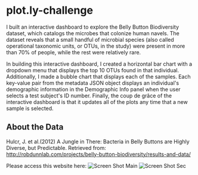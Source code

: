 # plot.ly-challenge

I built an interactive dashboard to explore the Belly Button Biodiversity dataset, which catalogs the microbes that colonize human navels.
The dataset reveals that a small handful of microbial species (also called operational taxonomic units, or OTUs, in the study) were present in more than 70% of people, while the rest were relatively rare.

In building this interactive dashboard, I created a horizontal bar chart with a dropdown menu that displays the top 10 OTUs found in that individual. Additionally, I made a bubble chart that displays each of the samples. Each key-value pair from the metadata JSON object displays an individual's demographic information in the Demographic Info panel when the user selects a test subject's ID number. Finally, the coup de grâce of the interactive dashboard is that it updates all of the plots any time that a new sample is selected.


## About the Data
Hulcr, J. et al.(2012) A Jungle in There: Bacteria in Belly Buttons are Highly Diverse, but Predictable. Retrieved from: http://robdunnlab.com/projects/belly-button-biodiversity/results-and-data/


Please access this website here: 
![Screen Shot Main](https://user-images.githubusercontent.com/54033512/70576157-cfce2400-1b6d-11ea-8928-6954d7a0bd40.png)
![Screen Shot Sec](https://user-images.githubusercontent.com/54033512/70576173-d78dc880-1b6d-11ea-8733-a96282e2ad32.png)
